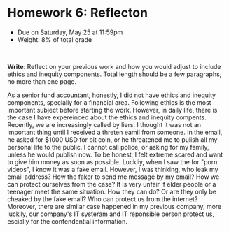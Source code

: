 # Homework 6: Reflecton

- Due on Saturday, May 25 at 11:59pm
- Weight: 8% of total grade

<br>

**Write**: Reflect on your previous work and how you would adjust to include ethics and inequity components. Total length should be a few paragraphs, no more than one page.

As a senior fund accountant, honestly, I did not have ethics and inequity components, specially for a financial area. Following ethics is the most important subject before starting the work. However, in daily life, there is the case I have expereinced about the ethics and inequity compents. Recently, we are increasingly called by liers. I thought it was not an important thing until I received a threten eamil from someone. In the email, he asked for $1000 USD for bit coin, or he threatened me to pulish all my personal life to the public. I cannot call police, or asking for my family, unless he would publish now. To be honest, I felt extreme scared and want to give him money as soon as possible. Luckliy, when I saw the for "porn videos", I know it was a fake email. However, I was thinking, who leak my email address? How the faker to send me message by my email? How we can protect ourselves from the case? It is very unfair if elder people or a teenager meet the same situation. How they can do? Or are they only be cheaked by the fake email? Who can protect us from the internet? Moreover, there are similar case happened in my previous company, more luckily, our company's IT systeram and IT reponsible person protect us, escially for the confendential information.